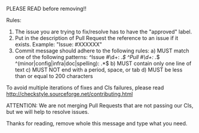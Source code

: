 PLEASE READ before removing!!

Rules:
1) The issue you are trying to fix/resolve has to have the "approved" label.
2) Put in the description of Pull Request the reference to an issue if it exists. Example: "Issue: #XXXXXX"
3) Commit message should adhere to the following rules:
   a) MUST match one of the following patterns:
      ^Issue #\\d+: .*$
      ^Pull #\\d+: .*$
      ^(minor|config|infra|doc|spelling): .*$
   b) MUST contain only one line of text
   c) MUST NOT end with a period, space, or tab
   d) MUST be less than or equal to 200 characters

To avoid multiple iterations of fixes and CIs failures, please read http://checkstyle.sourceforge.net/contributing.html

ATTENTION: We are not merging Pull Requests that are not passing our CIs, but we will help to resolve issues.

Thanks for reading, remove whole this message and type what you need.
